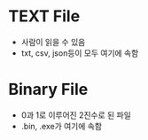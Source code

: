 # TEXT File
- 사람이 읽을 수 있음
- txt, csv, json등이 모두 여기에 속함

# Binary File
- 0과 1로 이루어진 2진수로 된 파일
- .bin, .exe가 여기에 속함